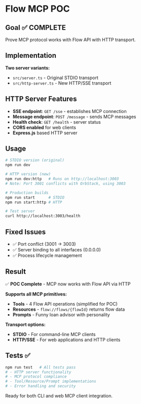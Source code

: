 # Flow MCP POC

## Goal ✅ COMPLETE
Prove MCP protocol works with Flow API with HTTP transport.

## Implementation 
**Two server variants:**
- `src/server.ts` - Original STDIO transport
- `src/http-server.ts` - New HTTP/SSE transport

## HTTP Server Features
- **SSE endpoint**: `GET /sse` - establishes MCP connection
- **Message endpoint**: `POST /message` - sends MCP messages  
- **Health check**: `GET /health` - server status
- **CORS enabled** for web clients
- **Express.js** based HTTP server

## Usage
```bash
# STDIO version (original)
npm run dev

# HTTP version (new)
npm run dev:http   # Runs on http://localhost:3003
# Note: Port 3001 conflicts with OrbStack, using 3003

# Production builds  
npm run start      # STDIO
npm run start:http # HTTP

# Test server
curl http://localhost:3003/health
```

## Fixed Issues
- ✅ Port conflict (3001 → 3003) 
- ✅ Server binding to all interfaces (0.0.0.0)
- ✅ Process lifecycle management

## Result
✅ **POC Complete** - MCP now works with Flow API via HTTP

**Supports all MCP primitives:**
- **Tools** - 4 Flow API operations (simplified for POC)
- **Resources** - `flow://flows/{flowId}` returns flow data  
- **Prompts** - Funny loan advisor with personality

**Transport options:**
- **STDIO** - For command-line MCP clients
- **HTTP/SSE** - For web applications and HTTP clients

## Tests ✅
```bash
npm run test   # All tests pass
# - HTTP server functionality 
# - MCP protocol compliance
# - Tool/Resource/Prompt implementations
# - Error handling and security
```

Ready for both CLI and web MCP client integration.